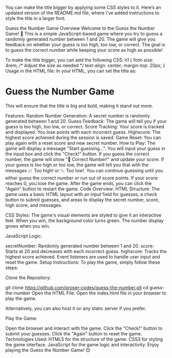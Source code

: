You can make the title bigger by applying some CSS styles to it. Here’s an updated version of the README.md file, where I've added instructions to style the title in a larger font.

Guess the Number Game
Overview
Welcome to the Guess the Number Game! 🎉 This is a simple JavaScript-based game where you try to guess a randomly generated number between 1 and 20. The game will give you feedback on whether your guess is too high, too low, or correct. The goal is to guess the correct number while keeping your score as high as possible!

To make the title bigger, you can add the following CSS:
h1 {
  font-size: 4rem;  /* Adjust the size as needed */
  text-align: center;
  margin-top: 20px;
}
Usage in the HTML file:
In your HTML, you can set the title as:

<h1>Guess the Number Game</h1>
This will ensure that the title is big and bold, making it stand out more.

Features:
Random Number Generation: A secret number is randomly generated between 1 and 20.
Guess Feedback: The game will tell you if your guess is too high, too low, or correct.
Score Tracking: Your score is tracked and displayed. You lose points with each incorrect guess.
Highscore: The highest score achieved during the session is saved.
Game Reset: You can play again with a reset score and new secret number.
How to Play:
The game will display a message "Start guessing...".
You will input your guess in the input box and click the "Check!" button.
If you guess the correct number, the game will show "🎉 Correct Number!" and update your score.
If your guess is too high or too low, the game will tell you that with the messages 📈 Too high! or 📉 Too low!.
You can continue guessing until you either guess the correct number or run out of score points.
If your score reaches 0, you lose the game.
After the game ends, you can click the "Again" button to restart the game.
Code Overview:
HTML Structure: The game uses a basic HTML layout with an input field for guesses, a check button to submit guesses, and areas to display the secret number, score, high score, and messages.

CSS Styles: The game's visual elements are styled to give it an interactive feel. When you win, the background color turns green. The number display grows when you win.

JavaScript Logic:

secretNumber: Randomly generated number between 1 and 20.
score: Starts at 20 and decreases with each incorrect guess.
highscore: Tracks the highest score achieved.
Event listeners are used to handle user input and reset the game.
Setup Instructions:
To play the game, simply follow these steps:

Clone the Repository:

git clone https://github.com/proser-codes/guess-the-number.git
cd guess-the-number
Open the HTML File: Open the index.html file in your browser to play the game.

Alternatively, you can also host it on any static server if you prefer.

Play the Game:

Open the browser and interact with the game.
Click the "Check!" button to submit your guesses.
Click the "Again" button to reset the game.
Technologies Used:
HTML5 for the structure of the game.
CSS3 for styling the game interface.
JavaScript for the game logic and interactivity.
Enjoy playing the Guess the Number Game! 😊
